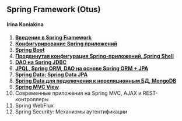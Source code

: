 ## Spring Framework (Otus)

#### Irina Koniakina

1. **[Введение в Spring Framework](https://github.com/k-irina-alexandrovna/OTUS/tree/master/2020-02-otus-spring-Koniakina/homework1)** 
2. **[Конфигурирование Spring приложений](https://github.com/k-irina-alexandrovna/OTUS/tree/master/2020-02-otus-spring-Koniakina/homework2)**
3. **[Spring Boot](https://github.com/k-irina-alexandrovna/OTUS/tree/master/2020-02-otus-spring-Koniakina/homework3)**
4. **[Продвинутая конфигурация Spring-приложений, Spring Shell](https://github.com/k-irina-alexandrovna/OTUS/tree/master/2020-02-otus-spring-Koniakina/homework4)**
5. **[DAO на Spring JDBC](https://github.com/k-irina-alexandrovna/OTUS/tree/master/2020-02-otus-spring-Koniakina/homework5)**
6. **[JPQL, Spring ORM, DAO на основе Spring ORM + JPA](https://github.com/k-irina-alexandrovna/OTUS/tree/master/2020-02-otus-spring-Koniakina/homework6)**
7. **[Spring Data: Spring Data JPA](https://github.com/k-irina-alexandrovna/OTUS/tree/master/2020-02-otus-spring-Koniakina/homework7)**
8. **[Spring Data для подключения к нереляционным БД, MongoDB](https://github.com/k-irina-alexandrovna/OTUS/tree/master/2020-02-otus-spring-Koniakina/homework8)**
9. **[Spring MVC View](https://github.com/k-irina-alexandrovna/OTUS/tree/master/2020-02-otus-spring-Koniakina/homework9)**
10. Современные приложения на Spring MVC, AJAX и REST-контроллеры
11. Spring WebFlux
12. Spring Security: Механизмы аутентификации
